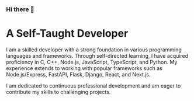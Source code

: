 ### Hi there 👋
# A Self-Taught Developer

I am a skilled developer with a strong foundation in various programming languages and frameworks. Through self-directed learning, I have acquired proficiency in C, C++, Node.js, JavaScript, TypeScript, and Python. My experience extends to working with popular frameworks such as Node.js/Express, FastAPI, Flask, Django, React, and Next.js.

I am dedicated to continuous professional development and am eager to contribute my skills to challenging projects.

<!--
**deepakkahar007/deepakkahar007** is a ✨ _special_ ✨ repository because its `README.md` (this file) appears on your GitHub profile.

Here are some ideas to get you started:

- 🔭 I’m currently working on ...
- 🌱 I’m currently learning ...
- 👯 I’m looking to collaborate on ...
- 🤔 I’m looking for help with ...
- 💬 Ask me about ...
- 📫 How to reach me: ...
- 😄 Pronouns: ...
- ⚡ Fun fact: ...
-->

